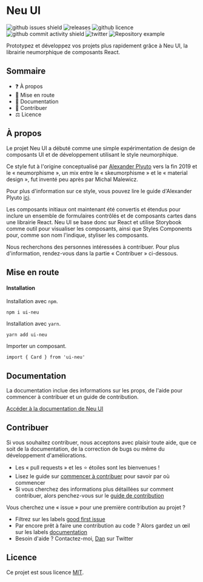 # Neu UI

![github issues shield](https://img.shields.io/github/issues/daniel-norris/neumorphic_design)
![releases](https://img.shields.io/github/v/release/daniel-norris/neu_ui?include_prereleases)
![github licence](https://img.shields.io/github/license/daniel-norris/neu_ui)
![github commit activity shield](https://img.shields.io/github/commit-activity/m/daniel-norris/neumorphic_design)
![twitter](https://img.shields.io/twitter/follow/danielpnorris)
![Repository example](../../src/demo.gif)

Prototypez et développez vos projets plus rapidement grâce à Neu UI, la librairie neumorphique de composants React.

## Sommaire

- ❓ À propos
- 🚀 Mise en route
- 📝 Documentation
- 👏 Contribuer
- ⚖️ Licence

## À propos

Le projet Neu UI a débuté comme une simple expérimentation de design de composants UI et de développement utilisant le style neumorphique.

Ce style fut à l'origine conceptualisé par [Alexander Plyuto](https://dribbble.com/alexplyuto) vers la fin 2019 et le « neumorphisme », un mix entre le « skeumorphisme » et le « material design », fut inventé peu après par Michal Malewicz.

Pour plus d'information sur ce style, vous pouvez lire le guide d'Alexander Plyuto [ici](https://www.figma.com/file/J1uPSOY5k577mDpSfGFven/Neomorphism-Guide-2.0-%7C-Original?node-id=26580%3A1425).

Les composants initiaux ont maintenant été convertis et étendus pour inclure un ensemble de formulaires contrôlés et de composants cartes dans une librairie React. Neu UI se base donc sur React et utilise Storybook comme outil pour visualiser les composants, ainsi que Styles Components pour, comme son nom l'indique, styliser les composants.

Nous recherchons des personnes intéressées à contribuer. Pour plus d'information, rendez-vous dans la partie « Contribuer » ci-dessous.

## Mise en route

#### Installation

Installation avec `npm`.

```
npm i ui-neu
```

Installation avec `yarn`.

```
yarn add ui-neu
```

Importer un composant.

```
import { Card } from 'ui-neu'
```

## Documentation

La documentation inclue des informations sur les props, de l'aide pour commencer à contribuer et un guide de contribution. 

[Accéder à la documentation de Neu UI](https://ui-neu.netlify.app/)

## Contribuer

Si vous souhaitez contribuer, nous acceptons avec plaisir toute aide, que ce soit de la documentation, de la correction de bugs ou même du développement d'améliorations.

- Les « pull requests » et les ⭐ étoiles sont les bienvenues !
- Lisez le guide sur [commencer à contribuer](/CONTRIBUTING.md) pour savoir par où commencer
- Si vous cherchez des informations plus détaillées sur comment contribuer, alors penchez-vous sur le [guide de contribution](/CONTRIBUTING_GUIDE.md)

Vous cherchez une « issue » pour une première contribution au projet ?

- Filtrez sur les labels [good first issue](https://github.com/daniel-norris/neu_ui/labels/good%20first%20issue)
- Par encore prêt à faire une contribution au code ? Alors gardez un œil sur les labels [documentation](https://github.com/daniel-norris/neu_ui/labels/documentation)
- Besoin d'aide ? Contactez-moi, [Dan](https://twitter.com/danielpnorris) sur Twitter

## Licence

Ce projet est sous licence [MIT](/LICENCE).
